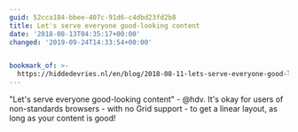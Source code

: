 ```yaml
---
guid: 52cca184-bbee-407c-91d6-c4dbd23fd2b8
title: Let's serve everyone good-looking content
date: '2018-08-13T04:35:17+00:00'
changed: '2019-09-24T14:33:54+00:00'


bookmark_of: >-
  https://hiddedevries.nl/en/blog/2018-08-11-lets-serve-everyone-good-looking-content
---
```



"Let's serve everyone good-looking content" - @hdv. It's okay for users of non-standards browsers - with no Grid support - to get a linear layout, as long as your content is good!
